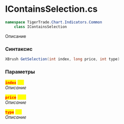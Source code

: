 
# IContainsSelection.cs
```csharp
namespace TigerTrade.Chart.Indicators.Common  
    class IContainsSelection
```

Описание

### Синтаксис
```csharp
XBrush GetSelection(int index, long price, int type)
```

### Параметры  
<mark style="color:red;">**`index`**</mark> <mark style="color:yellow;">`int`</mark>  
 *Описание*  
  
<mark style="color:red;">**`price`**</mark> <mark style="color:yellow;">`long`</mark>  
 *Описание*  
  
<mark style="color:red;">**`type`**</mark> <mark style="color:yellow;">`int`</mark>  
 *Описание*  
  

                    
                    